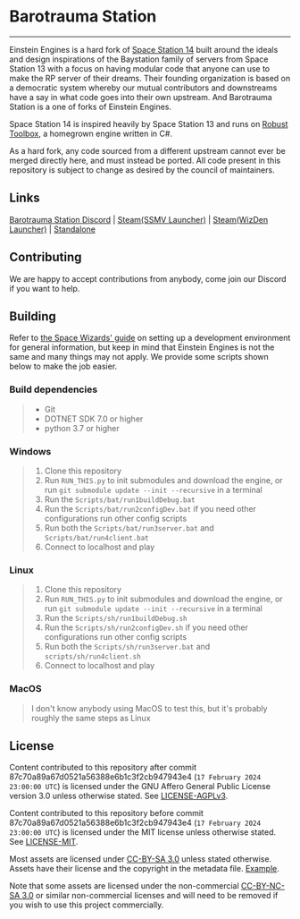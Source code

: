 # Barotrauma Station
---

Einstein Engines is a hard fork of [Space Station 14](https://github.com/space-wizards/space-station-14) built around the ideals and design inspirations of the Baystation family of servers from Space Station 13 with a focus on having modular code that anyone can use to make the RP server of their dreams.
Their founding organization is based on a democratic system whereby our mutual contributors and downstreams have a say in what code goes into their own upstream.
And Barotrauma Station is a one of forks of Einstein Engines.

Space Station 14 is inspired heavily by Space Station 13 and runs on [Robust Toolbox](https://github.com/space-wizards/Robust-Toolbox), a homegrown engine written in C#.

As a hard fork, any code sourced from a different upstream cannot ever be merged directly here, and must instead be ported.
All code present in this repository is subject to change as desired by the council of maintainers.

## Links

[Barotrauma Station Discord](https://discord.gg/TCztcu6kPZ) | [Steam(SSMV Launcher)](https://store.steampowered.com/app/2585480/Space_Station_Multiverse/) | [Steam(WizDen Launcher)](https://store.steampowered.com/app/1255460/Space_Station_14/) | [Standalone](https://spacestationmultiverse.com/downloads/)

## Contributing

We are happy to accept contributions from anybody, come join our Discord if you want to help.

## Building

Refer to [the Space Wizards' guide](https://docs.spacestation14.com/en/general-development/setup/setting-up-a-development-environment.html) on setting up a development environment for general information, but keep in mind that Einstein Engines is not the same and many things may not apply.
We provide some scripts shown below to make the job easier.

### Build dependencies

> - Git
> - DOTNET SDK 7.0 or higher
> - python 3.7 or higher


### Windows

> 1. Clone this repository
> 2. Run `RUN_THIS.py` to init submodules and download the engine, or run `git submodule update --init --recursive` in a terminal
> 3. Run the `Scripts/bat/run1buildDebug.bat`
> 4. Run the `Scripts/bat/run2configDev.bat` if you need other configurations run other config scripts
> 5. Run both the `Scripts/bat/run3server.bat` and `Scripts/bat/run4client.bat`
> 6. Connect to localhost and play

### Linux

> 1. Clone this repository
> 2. Run `RUN_THIS.py` to init submodules and download the engine, or run `git submodule update --init --recursive` in a terminal
> 3. Run the `Scripts/sh/run1buildDebug.sh`
> 4. Run the `Scripts/sh/run2configDev.sh` if you need other configurations run other config scripts
> 5. Run both the `Scripts/sh/run3server.bat` and `scripts/sh/run4client.sh`
> 6. Connect to localhost and play

### MacOS

> I don't know anybody using MacOS to test this, but it's probably roughly the same steps as Linux

## License

Content contributed to this repository after commit 87c70a89a67d0521a56388e6b1c3f2cb947943e4 (`17 February 2024 23:00:00 UTC`) is licensed under the GNU Affero General Public License version 3.0 unless otherwise stated.
See [LICENSE-AGPLv3](https://github.com/Simple-Station/Einstein-Engines/blob/master/LICENSE-AGPLv3.txt).

Content contributed to this repository before commit 87c70a89a67d0521a56388e6b1c3f2cb947943e4 (`17 February 2024 23:00:00 UTC`) is licensed under the MIT license unless otherwise stated.
See [LICENSE-MIT](https://github.com/Simple-Station/Einstein-Engines/blob/master/LICENSE-MIT.txt).

Most assets are licensed under [CC-BY-SA 3.0](https://creativecommons.org/licenses/by-sa/3.0/) unless stated otherwise. Assets have their license and the copyright in the metadata file.
[Example](https://github.com/Simple-Station/Einstein-Engines/blob/master/Resources/Textures/Objects/Tools/crowbar.rsi/meta.json).

Note that some assets are licensed under the non-commercial [CC-BY-NC-SA 3.0](https://creativecommons.org/licenses/by-nc-sa/3.0/) or similar non-commercial licenses and will need to be removed if you wish to use this project commercially.
